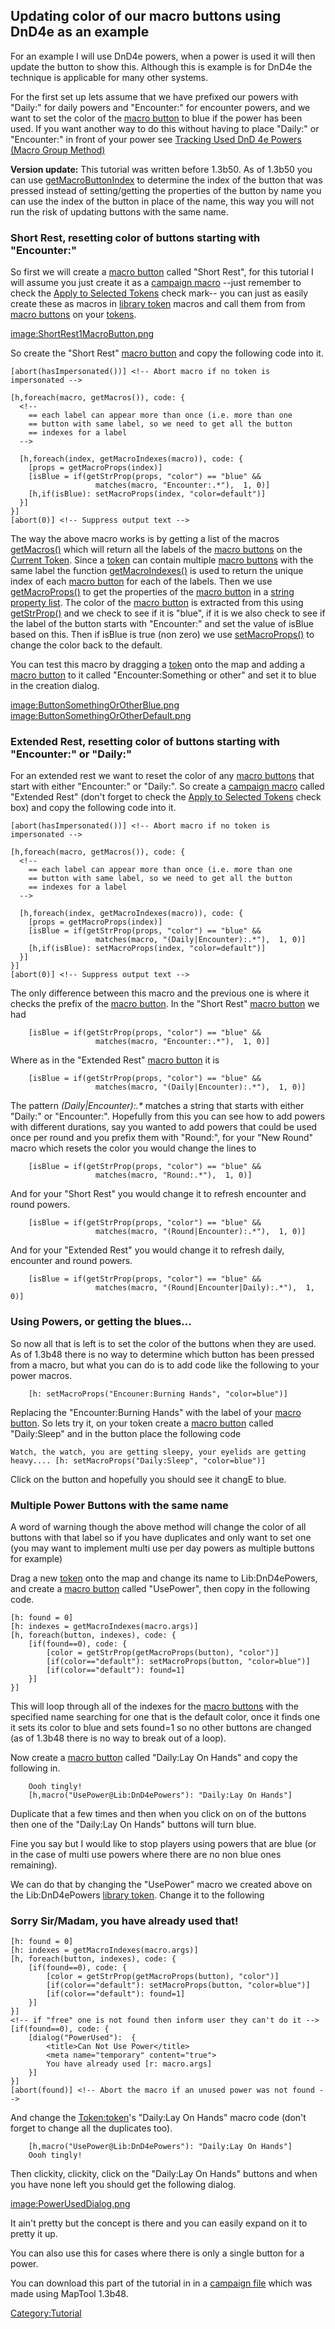 ## Updating color of our macro buttons using DnD4e as an example

For an example I will use DnD4e powers, when a power is used it will
then update the button to show this. Although this is example is for
DnD4e the technique is applicable for many other systems.

For the first set up lets assume that we have prefixed our powers with
"Daily:" for daily powers and "Encounter:" for encounter powers, and we
want to set the color of the [macro button](Macro_Button "wikilink") to
blue if the power has been used. If you want another way to do this
without having to place "Daily:" or "Encounter:" in front of your power
see [Tracking Used DnD 4e Powers (Macro Group
Method)](Tutorials:Macros:UpdatingMacroButtons:DnD4ePowersGroup "wikilink")

**Version update:** This tutorial was written before 1.3b50. As of
1.3b50 you can use
[getMacroButtonIndex](Macros:Functions:getMacroButtonIndex "wikilink")
to determine the index of the button that was pressed instead of
setting/getting the properties of the button by name you can use the
index of the button in place of the name, this way you will not run the
risk of updating buttons with the same name.

### Short Rest, resetting color of buttons starting with "Encounter:"

So first we will create a [macro button](Macro_Button "wikilink") called
"Short Rest", for this tutorial I will assume you just create it as a
[campaign
macro](Introduction_to_Macro_Writing#Campaign_Macros "wikilink") --just
remember to check the [Apply to Selected
Tokens](Macros:Apply_to_Selected_Tokens "wikilink") check mark-- you can
just as easily create these as macros in [library
token](Token:library_token "wikilink") macros and call them from from
[macro buttons](Macro_Button "wikilink") on your
[tokens](Token "wikilink").

[image:ShortRest1MacroButton.png](image:ShortRest1MacroButton.png "wikilink")

So create the "Short Rest" [macro button](Macro_Button "wikilink") and
copy the following code into it.

``` mtmacro numberLines
[abort(hasImpersonated())] <!-- Abort macro if no token is impersonated -->

[h,foreach(macro, getMacros()), code: {
  <!--
    == each label can appear more than once (i.e. more than one
    == button with same label, so we need to get all the button
    == indexes for a label
  -->

  [h,foreach(index, getMacroIndexes(macro)), code: {
    [props = getMacroProps(index)]
    [isBlue = if(getStrProp(props, "color") == "blue" &&
                   matches(macro, "Encounter:.*"),  1, 0)]
    [h,if(isBlue): setMacroProps(index, "color=default")]
  }]
}]
[abort(0)] <!-- Suppress output text -->
```

The way the above macro works is by getting a list of the macros
[getMacros()](Macros:Functions:getMacros "wikilink") which will return
all the labels of the [macro buttons](Macro_Button "wikilink") on the
[Current Token](Current_Token "wikilink"). Since a
[token](Token "wikilink") can contain multiple [macro
buttons](Macro_Button "wikilink") with the same label the function
[getMacroIndexes()](Macros:Functions:getMacroIndexes "wikilink") is used
to return the unique index of each [macro
button](Macro_Button "wikilink") for each of the labels. Then we use
[getMacroProps()](Macros:Functions:getMacroProps "wikilink") to get the
properties of the [macro button](Macro_Button "wikilink") in a [string
property list](Macros:string_property_list "wikilink"). The color of the
[macro button](Macro_Button "wikilink") is extracted from this using
[getStrProp()](Macros:Functions:getStrProp "wikilink") and we check to
see if it is "blue", if it is we also check to see if the label of the
button starts with "Encounter:" and set the value of isBlue based on
this. Then if isBlue is true (non zero) we use
[setMacroProps()](Macros:Functions:setMacroProps "wikilink") to change
the color back to the default.

You can test this macro by dragging a [token](Token "wikilink") onto the
map and adding a [macro button](Macro_Button "wikilink") to it called
"Encounter:Something or other" and set it to blue in the creation
dialog.

[image:ButtonSomethingOrOtherBlue.png](image:ButtonSomethingOrOtherBlue.png "wikilink")
[image:ButtonSomethingOrOtherDefault.png](image:ButtonSomethingOrOtherDefault.png "wikilink")

### Extended Rest, resetting color of buttons starting with "Encounter:" or "Daily:"

For an extended rest we want to reset the color of any [macro
buttons](Macro_Button "wikilink") that start with either "Encounter:" or
"Daily:". So create a [campaign
macro](Introduction_to_Macro_Writing#Campaign_Macros "wikilink") called
"Extended Rest" (don't forget to check the [Apply to Selected
Tokens](Macros:Apply_to_Selected_Tokens "wikilink") check box) and copy
the following code into it.

``` mtmacro numberLines
[abort(hasImpersonated())] <!-- Abort macro if no token is impersonated -->

[h,foreach(macro, getMacros()), code: {
  <!--
    == each label can appear more than once (i.e. more than one
    == button with same label, so we need to get all the button
    == indexes for a label
  -->

  [h,foreach(index, getMacroIndexes(macro)), code: {
    [props = getMacroProps(index)]
    [isBlue = if(getStrProp(props, "color") == "blue" &&
                   matches(macro, "(Daily|Encounter):.*"),  1, 0)]
    [h,if(isBlue): setMacroProps(index, "color=default")]
  }]
}]
[abort(0)] <!-- Suppress output text -->
```

The only difference between this macro and the previous one is where it
checks the prefix of the [macro button](Macro_Button "wikilink"). In the
"Short Rest" [macro button](Macro_Button "wikilink") we had

``` mtmacro numberLines
    [isBlue = if(getStrProp(props, "color") == "blue" &&
                   matches(macro, "Encounter:.*"),  1, 0)]
```

Where as in the "Extended Rest" [macro button](Macro_Button "wikilink")
it is

``` mtmacro numberLines
    [isBlue = if(getStrProp(props, "color") == "blue" &&
                   matches(macro, "(Daily|Encounter):.*"),  1, 0)]
```

The pattern *(Daily|Encounter):.\** matches a string that starts with
either "Daily:" or "Encounter:". Hopefully from this you can see how to
add powers with different durations, say you wanted to add powers that
could be used once per round and you prefix them with "Round:", for your
"New Round" macro which resets the color you would change the lines to

``` mtmacro numberLines
    [isBlue = if(getStrProp(props, "color") == "blue" &&
                   matches(macro, "Round:.*"),  1, 0)]
```

And for your "Short Rest" you would change it to refresh encounter and
round powers.

``` mtmacro numberLines
    [isBlue = if(getStrProp(props, "color") == "blue" &&
                   matches(macro, "(Round|Encounter):.*"),  1, 0)]
```

And for your "Extended Rest" you would change it to refresh daily,
encounter and round powers.

``` mtmacro numberLines
    [isBlue = if(getStrProp(props, "color") == "blue" &&
                   matches(macro, "(Round|Encounter|Daily):.*"),  1, 0)]
```

### Using Powers, or getting the blues...

So now all that is left is to set the color of the buttons when they are
used. As of 1.3b48 there is no way to determine which button has been
pressed from a macro, but what you can do is to add code like the
following to your power macros.

``` mtmacro numberLines
    [h: setMacroProps("Encouner:Burning Hands", "color=blue")]
```

Replacing the "Encounter:Burning Hands" with the label of your [macro
button](Macro_Button "wikilink"). So lets try it, on your token create a
[macro button](Macro_Button "wikilink") called "Daily:Sleep" and in the
button place the following code

``` mtmacro numberLines
Watch, the watch, you are getting sleepy, your eyelids are getting heavy.... [h: setMacroProps("Daily:Sleep", "color=blue")]
```

Click on the button and hopefully you should see it changE to blue.

### Multiple Power Buttons with the same name

A word of warning though the above method will change the color of all
buttons with that label so if you have duplicates and only want to set
one (you may want to implement multi use per day powers as multiple
buttons for example)

Drag a new [token](Token:token "wikilink") onto the map and change its
name to Lib:DnD4ePowers, and create a [macro
button](Macro_Button "wikilink") called "UsePower", then copy in the
following code.

``` mtmacro numberLines
[h: found = 0]
[h: indexes = getMacroIndexes(macro.args)]
[h, foreach(button, indexes), code: {
    [if(found==0), code: {
        [color = getStrProp(getMacroProps(button), "color")]
        [if(color=="default"): setMacroProps(button, "color=blue")]
        [if(color=="default"): found=1]
    }]
}]
```

This will loop through all of the indexes for the [macro
buttons](Macro_Button "wikilink") with the specified name searching for
one that is the default color, once it finds one it sets its color to
blue and sets found=1 so no other buttons are changed (as of 1.3b48
there is no way to break out of a loop).

Now create a [macro button](Macro_Button "wikilink") called "Daily:Lay
On Hands" and copy the following in.

``` mtmacro numberLines
    Oooh tingly!
    [h,macro("UsePower@Lib:DnD4ePowers"): "Daily:Lay On Hands"]
```

Duplicate that a few times and then when you click on on of the buttons
then one of the "Daily:Lay On Hands" buttons will turn blue.

Fine you say but I would like to stop players using powers that are blue
(or in the case of multi use powers where there are no non blue ones
remaining).

We can do that by changing the "UsePower" macro we created above on the
Lib:DnD4ePowers [library token](Token:library_token "wikilink"). Change
it to the following

### Sorry Sir/Madam, you have already used that\!

``` mtmacro numberLines
[h: found = 0]
[h: indexes = getMacroIndexes(macro.args)]
[h, foreach(button, indexes), code: {
    [if(found==0), code: {
        [color = getStrProp(getMacroProps(button), "color")]
        [if(color=="default"): setMacroProps(button, "color=blue")]
        [if(color=="default"): found=1]
    }]
}]
<!-- if "free" one is not found then inform user they can't do it -->
[if(found==0), code: {
    [dialog("PowerUsed"):  {
        <title>Can Not Use Power</title>
        <meta name="temporary" content="true">
        You have already used [r: macro.args]
    }]
}]
[abort(found)] <!-- Abort the macro if an unused power was not found -->
```

And change the [Token:token](Token:token "wikilink")'s "Daily:Lay On
Hands" macro code (don't forget to change all the duplicates too).

``` mtmacro numberLines
    [h,macro("UsePower@Lib:DnD4ePowers"): "Daily:Lay On Hands"]
    Oooh tingly!
```

Then clickity, clickity, click on the "Daily:Lay On Hands" buttons and
when you have none left you should get the following dialog.

[image:PowerUsedDialog.png](image:PowerUsedDialog.png "wikilink")

It ain't pretty but the concept is there and you can easily expand on it
to pretty it up.

You can also use this for cases where there is only a single button for
a power.

You can download this part of the tutorial in in a [campaign
file](http://lmwcs.com/maptool/campaigns/ButtonChange1.cmpgn) which was
made using MapTool 1.3b48.

[Category:Tutorial](Category:Tutorial "wikilink")